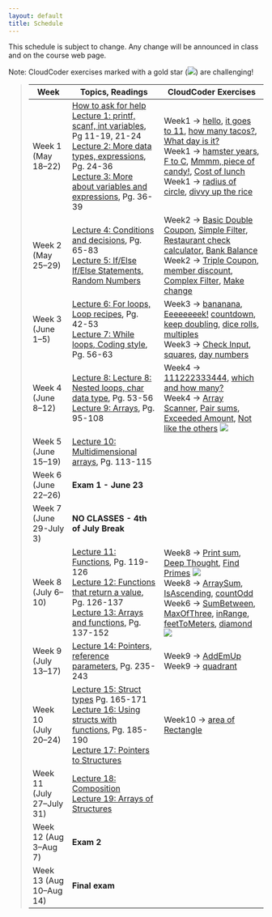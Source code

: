 ```yaml
---
layout: default
title: Schedule
---
```


This schedule is subject to change.  Any change will be announced in class and on the course web page.

Note: CloudCoder exercises marked with a gold star (<img src="{{site.url}}/img/goldstar-tiny.png" />) are challenging!

> Week | Topics, Readings | CloudCoder Exercises
> ---- | ---------------- | --------------------
> Week 1 (May 18&ndash;22) | [How to ask for help](http://faculty.ycp.edu/~dhovemey/askingForHelp.html) <br> [Lecture 1: printf, scanf, int variables](lectures/lecture01.html), Pg 11-19, 21-24 <br> [Lecture 2: More data types, expressions](lectures/lecture02.html), Pg. 24-36 <br> [Lecture 3: More about variables and expressions](lectures/lecture03.html), Pg. 36-39 | Week1 &rarr; [hello](https://cs.ycp.edu/cloudcoder/#exercise?c=9,p=263), [it goes to 11](https://cs.ycp.edu/cloudcoder/#exercise?c=9,p=264), [how many tacos?](https://cs.ycp.edu/cloudcoder/#exercise?c=9,p=265), [What day is it?](https://cs.ycp.edu/cloudcoder/#exercise?c=9,p=266) <br> Week1 &rarr; [hamster years](https://cs.ycp.edu/cloudcoder/#exercise?c=9,p=267), [F to C](https://cs.ycp.edu/cloudcoder/#exercise?c=9,p=268), [Mmmm, piece of candy!](https://cs.ycp.edu/cloudcoder/#exercise?c=9,p=269), [Cost of lunch](https://cs.ycp.edu/cloudcoder/#exercise?c=9,p=270) <br> Week1 → [radius of circle](https://cs.ycp.edu/cloudcoder/#exercise?c=9,p=271), [divvy up the rice](https://cs.ycp.edu/cloudcoder/#exercise?c=9,p=272)
> Week 2 (May 25&ndash;29) | [Lecture 4: Conditions and decisions](lectures/lecture04.html), Pg. 65-83 <br> [Lecture 5: If/Else If/Else Statements, Random Numbers](lectures/lecture05.html) | Week2 → [Basic Double Coupon](https://cs.ycp.edu/cloudcoder/#exercise?c=9,p=273), [Simple Filter](https://cs.ycp.edu/cloudcoder/#exercise?c=9,p=274), [Restaurant check calculator](https://cs.ycp.edu/cloudcoder/#exercise?c=9,p=276), [Bank Balance](https://cs.ycp.edu/cloudcoder/#exercise?c=9,p=275) <br> Week2 &rarr; [Triple Coupon](https://cs.ycp.edu/cloudcoder/#exercise?c=9,p=277), [member discount](https://cs.ycp.edu/cloudcoder/#exercise?c=9,p=278), [Complex Filter](https://cs.ycp.edu/cloudcoder/#exercise?c=9,p=279), [Make change](https://cs.ycp.edu/cloudcoder/#exercise?c=9,p=310)
> Week 3 (June 1&ndash;5) | [Lecture 6: For loops, Loop recipes](lectures/lecture06.html), Pg. 42-53 <br> [Lecture 7: While loops, Coding style](lectures/lecture07.html), Pg. 56-63 | Week3 &rarr; [bananana](https://cs.ycp.edu/cloudcoder/#exercise?c=9,p=280), [Eeeeeeeek!](https://cs.ycp.edu/cloudcoder/#exercise?c=9,p=309) [countdown](https://cs.ycp.edu/cloudcoder/#exercise?c=9,p=281), [keep doubling](https://cs.ycp.edu/cloudcoder/#exercise?c=9,p=282), [dice rolls](https://cs.ycp.edu/cloudcoder/#exercise?c=9,p=311), [multiples](https://cs.ycp.edu/cloudcoder/#exercise?c=9,p=306) <br> Week3 &rarr; [Check Input](https://cs.ycp.edu/cloudcoder/#exercise?c=9,p=283), [squares](https://cs.ycp.edu/cloudcoder/#exercise?c=9,p=284), [day numbers](https://cs.ycp.edu/cloudcoder/#exercise?c=9,p=285)
> Week 4 (June 8&ndash;12) | [Lecture 8: Lecture 8: Nested loops, char data type](lectures/lecture08.html), Pg. 53-56 <br> [Lecture 9: Arrays](lectures/lecture09.html), Pg. 95-108 | Week4 &rarr; [111222333444](https://cs.ycp.edu/cloudcoder/#exercise?c=9,p=286), [which and how many?](https://cs.ycp.edu/cloudcoder/#exercise?c=9,p=287) <br> Week4 &rarr; [Array Scanner](https://cs.ycp.edu/cloudcoder/#exercise?c=9,p=288), [Pair sums](https://cs.ycp.edu/cloudcoder/#exercise?c=9,p=289), [Exceeded Amount](https://cs.ycp.edu/cloudcoder/#exercise?c=9,p=290), [Not like the others](https://cs.ycp.edu/cloudcoder/#exercise?c=9,p=291) <img src="{{site.url}}/img/goldstar-tiny.png" />
> Week 5 (June 15&ndash;19) |   [Lecture 10: Multidimensional arrays](lectures/lecture10.html), Pg. 113-115  | 
> Week 6 (June 22&ndash;26) |  **Exam 1 - June 23** | 
> Week 7 (June 29-July 3) | **NO CLASSES - 4th of July Break**|
> Week 8 (July 6&ndash;10) |  [Lecture 11: Functions](lectures/lecture11.html), Pg. 119-126 <br> [Lecture 12: Functions that return a value](lectures/lecture12.html), Pg. 126-137 <br> [Lecture 13: Arrays and functions](lectures/lecture13.html), Pg. 137-152 | Week8 &rarr; [Print sum](https://cs.ycp.edu/cloudcoder/#exercise?c=9,p=292), [Deep Thought](https://cs.ycp.edu/cloudcoder/#exercise?c=9,p=293), [Find Primes](https://cs.ycp.edu/cloudcoder/#exercise?c=9,p=294) <img src="{{site.url}}/img/goldstar-tiny.png" /> <br> Week8 &rarr; [ArraySum](https://cs.ycp.edu/cloudcoder/#exercise?c=9,p=295), [IsAscending](https://cs.ycp.edu/cloudcoder/#exercise?c=9,p=297), [countOdd](https://cs.ycp.edu/cloudcoder/#exercise?c=9,p=296) <br> Week6 &rarr; [SumBetween](https://cs.ycp.edu/cloudcoder/#exercise?c=9,p=298), [MaxOfThree](https://cs.ycp.edu/cloudcoder/#exercise?c=9,p=299), [inRange](https://cs.ycp.edu/cloudcoder/#exercise?c=9,p=317), [feetToMeters](https://cs.ycp.edu/cloudcoder/#exercise?c=9,p=316), [diamond](https://cs.ycp.edu/cloudcoder/#exercise?c=9,p=318) <img src="{{site.url}}/img/goldstar-tiny.png" />
> Week 9 (July 13&ndash;17) | [Lecture 14: Pointers, reference parameters](lectures/lecture14.html), Pg. 235-243 | Week9 &rarr; [AddEmUp](https://cs.ycp.edu/cloudcoder/#exercise?c=9,p=300) <br> Week9 &rarr; [quadrant](https://cs.ycp.edu/cloudcoder/#exercise?c=9,p=320)
> Week 10 (July 20&ndash;24) | [Lecture 15: Struct types](lectures/lecture15.html) Pg. 165-171 <br> [Lecture 16: Using structs with functions](lectures/lecture16.html), Pg. 185-190 <br> [Lecture 17: Pointers to Structures](lectures/lecture17.html)  | Week10 &rarr; [area of Rectangle](https://cs.ycp.edu/cloudcoder/#exercise?c=9,p=324)
> Week 11 (July 27&ndash;July 31) | [Lecture 18: Composition](lectures/lecture18.html) <br> [Lecture 19: Arrays of Structures](lectures/lecture19.html) |
> Week 12 (Aug 3&ndash;Aug 7) | **Exam 2** |
> Week 13 (Aug 10&ndash;Aug 14) | **Final exam** |

<!-- vim:set wrap: ­-->
<!-- vim:set linebreak: -->
<!-- vim:set nolist: -->
